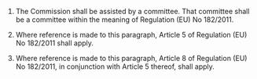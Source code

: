 1. The Commission shall be assisted by a committee. That committee shall be a committee within the meaning of Regulation (EU) No 182/2011.

2. Where reference is made to this paragraph, Article 5 of Regulation (EU) No 182/2011 shall apply.

3. Where reference is made to this paragraph, Article 8 of Regulation (EU) No 182/2011, in conjunction with Article 5 thereof, shall apply.

